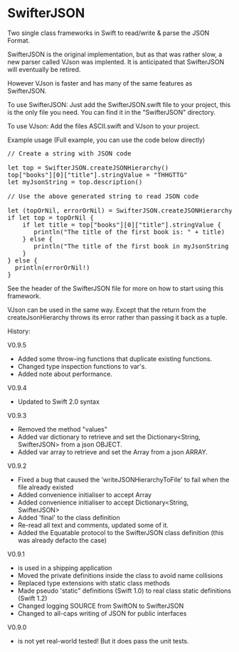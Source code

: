 # SwifterJSON

Two single class frameworks in Swift to read/write & parse the JSON Format.

SwifterJSON is the original implementation, but as that was rather slow, a new parser called VJson was implented. It is anticipated that SwifterJSON will eventually be retired.

However VJson is faster and has many of the same features as SwifterJSON.

To use SwifterJSON: Just add the SwifterJSON.swift file to your project, this is the only file you need. You can find it in the "SwifterJSON" directory.

To use VJson: Add the files ASCII.swift and VJson to your project.

Example usage (Full example, you can use the code below directly)

<pre>
// Create a string with JSON code

let top = SwifterJSON.createJSONHierarchy()
top["books"][0]["title"].stringValue = "THHGTTG"
let myJsonString = top.description()

// Use the above generated string to read JSON code

let (topOrNil, errorOrNil) = SwifterJSON.createJSONHierarchyFromString(myJsonString)
if let top = topOrNil {
    if let title = top["books"][0]["title"].stringValue {
       println("The title of the first book is: " + title)
    } else {
       println("The title of the first book in myJsonString was not found")
    }
} else {
  println(errorOrNil!)
}
</pre>
See the header of the SwifterJSON file for more on how to start using this framework.

VJson can be used in the same way. Except that the return from the createJsonHierarchy throws its error rather than passing it back as a tuple.

History:

V0.9.5

- Added some throw-ing functions that duplicate existing functions.
- Changed type inspection functions to var's.
- Added note about performance.

V0.9.4

- Updated to Swift 2.0 syntax

V0.9.3

- Removed the method "values"
- Added var dictionary to retrieve and set the Dictionary<String, SwifterJSON> from a json OBJECT.
- Added var array to retrieve and set the Array<SwifterJSON> from a json ARRAY.

V0.9.2

- Fixed a bug that caused the 'writeJSONHierarchyToFile' to fail when the file already existed
- Added convenience initialiser to accept Array<SwifterJSON>
- Added convenience initialiser to accept Dictionary<String, SwifterJSON>
- Added 'final' to the class definition
- Re-read all text and comments, updated some of it.
- Added the Equatable protocol to the SwifterJSON class definition (this was already defacto the case)

V0.9.1

- is used in a shipping application
- Moved the private definitions inside the class to avoid name collisions
- Replaced type extensions with static class methods
- Made pseudo 'static" definitions (Swift 1.0) to real class static definitions (Swift 1.2)
- Changed logging SOURCE from SwiftON to SwifterJSON
- Changed to all-caps writing of JSON for public interfaces

V0.9.0

- is not yet real-world tested! But it does pass the unit tests.
